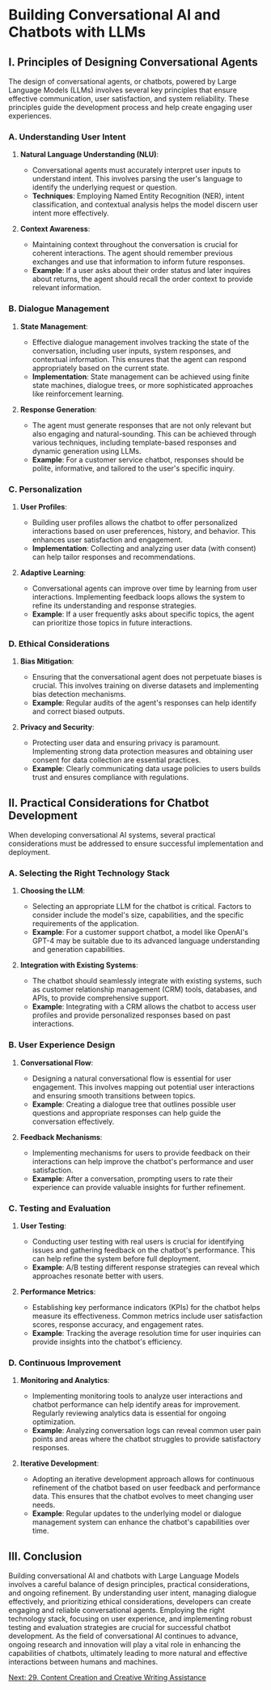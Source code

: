 # Building Conversational AI and Chatbots with LLMs

## I. Principles of Designing Conversational Agents

The design of conversational agents, or chatbots, powered by Large Language Models (LLMs) involves several key principles that ensure effective communication, user satisfaction, and system reliability. These principles guide the development process and help create engaging user experiences.

### A. Understanding User Intent

1. **Natural Language Understanding (NLU)**:
   - Conversational agents must accurately interpret user inputs to understand intent. This involves parsing the user's language to identify the underlying request or question.
   - **Techniques**: Employing Named Entity Recognition (NER), intent classification, and contextual analysis helps the model discern user intent more effectively.

2. **Context Awareness**:
   - Maintaining context throughout the conversation is crucial for coherent interactions. The agent should remember previous exchanges and use that information to inform future responses.
   - **Example**: If a user asks about their order status and later inquires about returns, the agent should recall the order context to provide relevant information.

### B. Dialogue Management

1. **State Management**:
   - Effective dialogue management involves tracking the state of the conversation, including user inputs, system responses, and contextual information. This ensures that the agent can respond appropriately based on the current state.
   - **Implementation**: State management can be achieved using finite state machines, dialogue trees, or more sophisticated approaches like reinforcement learning.

2. **Response Generation**:
   - The agent must generate responses that are not only relevant but also engaging and natural-sounding. This can be achieved through various techniques, including template-based responses and dynamic generation using LLMs.
   - **Example**: For a customer service chatbot, responses should be polite, informative, and tailored to the user's specific inquiry.

### C. Personalization

1. **User Profiles**:
   - Building user profiles allows the chatbot to offer personalized interactions based on user preferences, history, and behavior. This enhances user satisfaction and engagement.
   - **Implementation**: Collecting and analyzing user data (with consent) can help tailor responses and recommendations.

2. **Adaptive Learning**:
   - Conversational agents can improve over time by learning from user interactions. Implementing feedback loops allows the system to refine its understanding and response strategies.
   - **Example**: If a user frequently asks about specific topics, the agent can prioritize those topics in future interactions.

### D. Ethical Considerations

1. **Bias Mitigation**:
   - Ensuring that the conversational agent does not perpetuate biases is crucial. This involves training on diverse datasets and implementing bias detection mechanisms.
   - **Example**: Regular audits of the agent's responses can help identify and correct biased outputs.

2. **Privacy and Security**:
   - Protecting user data and ensuring privacy is paramount. Implementing strong data protection measures and obtaining user consent for data collection are essential practices.
   - **Example**: Clearly communicating data usage policies to users builds trust and ensures compliance with regulations.

## II. Practical Considerations for Chatbot Development

When developing conversational AI systems, several practical considerations must be addressed to ensure successful implementation and deployment.

### A. Selecting the Right Technology Stack

1. **Choosing the LLM**:
   - Selecting an appropriate LLM for the chatbot is critical. Factors to consider include the model's size, capabilities, and the specific requirements of the application.
   - **Example**: For a customer support chatbot, a model like OpenAI's GPT-4 may be suitable due to its advanced language understanding and generation capabilities.

2. **Integration with Existing Systems**:
   - The chatbot should seamlessly integrate with existing systems, such as customer relationship management (CRM) tools, databases, and APIs, to provide comprehensive support.
   - **Example**: Integrating with a CRM allows the chatbot to access user profiles and provide personalized responses based on past interactions.

### B. User Experience Design

1. **Conversational Flow**:
   - Designing a natural conversational flow is essential for user engagement. This involves mapping out potential user interactions and ensuring smooth transitions between topics.
   - **Example**: Creating a dialogue tree that outlines possible user questions and appropriate responses can help guide the conversation effectively.

2. **Feedback Mechanisms**:
   - Implementing mechanisms for users to provide feedback on their interactions can help improve the chatbot's performance and user satisfaction.
   - **Example**: After a conversation, prompting users to rate their experience can provide valuable insights for further refinement.

### C. Testing and Evaluation

1. **User Testing**:
   - Conducting user testing with real users is crucial for identifying issues and gathering feedback on the chatbot's performance. This can help refine the system before full deployment.
   - **Example**: A/B testing different response strategies can reveal which approaches resonate better with users.

2. **Performance Metrics**:
   - Establishing key performance indicators (KPIs) for the chatbot helps measure its effectiveness. Common metrics include user satisfaction scores, response accuracy, and engagement rates.
   - **Example**: Tracking the average resolution time for user inquiries can provide insights into the chatbot's efficiency.

### D. Continuous Improvement

1. **Monitoring and Analytics**:
   - Implementing monitoring tools to analyze user interactions and chatbot performance can help identify areas for improvement. Regularly reviewing analytics data is essential for ongoing optimization.
   - **Example**: Analyzing conversation logs can reveal common user pain points and areas where the chatbot struggles to provide satisfactory responses.

2. **Iterative Development**:
   - Adopting an iterative development approach allows for continuous refinement of the chatbot based on user feedback and performance data. This ensures that the chatbot evolves to meet changing user needs.
   - **Example**: Regular updates to the underlying model or dialogue management system can enhance the chatbot's capabilities over time.

## III. Conclusion

Building conversational AI and chatbots with Large Language Models involves a careful balance of design principles, practical considerations, and ongoing refinement. By understanding user intent, managing dialogue effectively, and prioritizing ethical considerations, developers can create engaging and reliable conversational agents. Employing the right technology stack, focusing on user experience, and implementing robust testing and evaluation strategies are crucial for successful chatbot development. As the field of conversational AI continues to advance, ongoing research and innovation will play a vital role in enhancing the capabilities of chatbots, ultimately leading to more natural and effective interactions between humans and machines.

[Next: 29. Content Creation and Creative Writing Assistance](./29_content_creation_and_creative_writing_assistance.md)